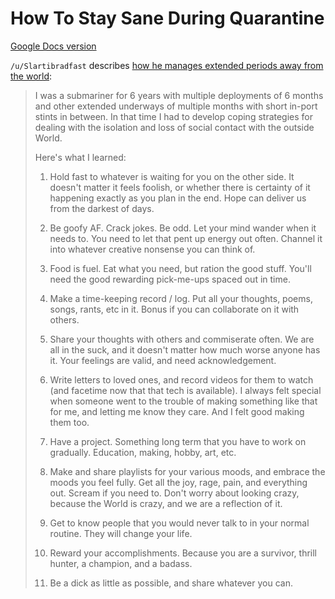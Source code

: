 # How To Stay Sane During Quarantine

[Google Docs version](https://docs.google.com/document/d/11ayCZFJiITGTUsojLFxhyQYwBjEJFHs57Mky3eAPuj0/edit?usp=sharing)

`/u/Slartibradfast` describes [how he manages extended periods away from the world](https://www.reddit.com/r/LifeProTips/comments/fl8lms/lpt_advice_on_managing_extended_periods_away_from/):

> I was a submariner for 6 years with multiple deployments of 6 months and other extended underways of multiple months with short in-port stints in between. In that time I had to develop coping strategies for dealing with the isolation and loss of social contact with the outside World.
>
> Here's what I learned:
>
> 1) Hold fast to whatever is waiting for you on the other side. It doesn't matter it feels foolish, or whether there is certainty of it happening exactly as you plan in the end. Hope can deliver us from the darkest of days.
>
> 2) Be goofy AF. Crack jokes. Be odd. Let your mind wander when it needs to. You need to let that pent up energy out often. Channel it into whatever creative nonsense you can think of.
>
> 3) Food is fuel. Eat what you need, but ration the good stuff. You'll need the good rewarding pick-me-ups spaced out in time.
>
> 4) Make a time-keeping record / log. Put all your thoughts, poems, songs, rants, etc in it. Bonus if you can collaborate on it with others.
>
> 5) Share your thoughts with others and commiserate often. We are all in the suck, and it doesn't matter how much worse anyone has it. Your feelings are valid, and need acknowledgement.
>
> 6) Write letters to loved ones, and record videos for them to watch (and facetime now that that tech is available). I always felt special when someone went to the trouble of making something like that for me, and letting me know they care. And I felt good making them too.
>
> 7) Have a project. Something long term that you have to work on gradually. Education, making, hobby, art, etc.
>
> 8) Make and share playlists for your various moods, and embrace the moods you feel fully. Get all the joy, rage, pain, and everything out. Scream if you need to. Don't worry about looking crazy, because the World is crazy, and we are a reflection of it.
>
> 9) Get to know people that you would never talk to in your normal routine. They will change your life.
>
> 10) Reward your accomplishments. Because you are a survivor, thrill hunter, a champion, and a badass.
>
> 11) Be a dick as little as possible, and share whatever you can.
